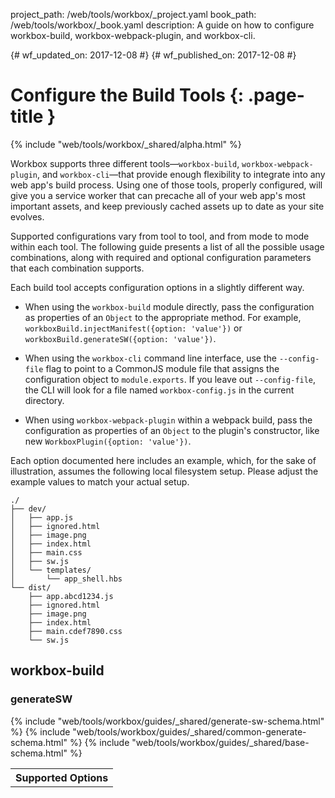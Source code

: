 project_path: /web/tools/workbox/_project.yaml
book_path: /web/tools/workbox/_book.yaml
description: A guide on how to configure workbox-build, workbox-webpack-plugin, and workbox-cli.

{# wf_updated_on: 2017-12-08 #}
{# wf_published_on: 2017-12-08 #}

# Configure the Build Tools {: .page-title }

{% include "web/tools/workbox/_shared/alpha.html" %}

Workbox supports three different tools—`workbox-build`, `workbox-webpack-plugin`, and
`workbox-cli`—that provide enough flexibility to integrate into any web app's build process. Using
one of those tools, properly configured, will give you a service worker that can precache all of
your web app's most important assets, and keep previously cached assets up to date as your site
evolves.

Supported configurations vary from tool to tool, and from mode to mode within each tool. The
following guide presents a list of all the possible usage combinations, along with required and
optional configuration parameters that each combination supports.

Each build tool accepts configuration options in a slightly different way.

- When using the `workbox-build` module directly, pass the configuration as properties of an
`Object` to the appropriate method. For example, `workboxBuild.injectManifest({option: 'value'})`
or `workboxBuild.generateSW({option: 'value'})`.

- When using the `workbox-cli` command line interface, use the `--config-file` flag to point to a
CommonJS module file that assigns the configuration object to `module.exports`. If you leave out
`--config-file`, the CLI will look for a file named `workbox-config.js` in the current
directory.

- When using `workbox-webpack-plugin` within a webpack build, pass the configuration as properties
of an `Object` to the plugin's constructor, like new `WorkboxPlugin({option: 'value'})`.

Each option documented here includes an example, which, for the sake of illustration, assumes the
following local filesystem setup. Please adjust the example values to match your actual setup.

    ./
    ├── dev/
    │   ├── app.js
    │   ├── ignored.html
    │   ├── image.png
    │   ├── index.html
    │   ├── main.css
    │   ├── sw.js
    │   └── templates/
    │       └── app_shell.hbs
    └── dist/
        ├── app.abcd1234.js
        ├── ignored.html
        ├── image.png
        ├── index.html
        ├── main.cdef7890.css
        └── sw.js

## workbox-build

### generateSW

<table class="responsive">
  <tbody>
    <tr>
      <th colspan="2">Supported Options</th>
    </tr>
{% include "web/tools/workbox/guides/_shared/generate-sw-schema.html" %}
{% include "web/tools/workbox/guides/_shared/common-generate-schema.html" %}
{% include "web/tools/workbox/guides/_shared/base-schema.html" %}
  </tbody>
</table>
